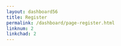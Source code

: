 ```yaml
---
layout: dashboard56 
title: Register
permalink: /dashboard/page-register.html
linknum: 2
linkchad: 2
---
```

